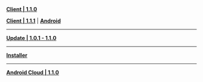 **[Client | 1.1.0](https://autopatchcn.yuanshen.com/client_app/pc_mihoyo/20201111_bc67429d0c160eff/YuanShen_1.1.0.zip)**

**[Client | 1.1.1](https://autopatchcn.yuanshen.com/client_app/pc_bilibili/20201111_9c7d3041605f7e18/YuanShen_1.1.1.zip)** | **[Android](https://autopatchcn.yuanshen.com/client_app/Android/20201111_c957958f02d43b5b/yuanshen_1.1.1_mihoyo.apk)**

---

**[Update | 1.0.1 - 1.1.0](https://autopatchcn.yuanshen.com/client_app/update/hk4e_cn/7/1.0.1_1.1.0_diff_V57fzsBp.zip)**

---

**[Installer](https://autopatchcn.yuanshen.com/client_app/launcher/20201015_f35779e57151600e/pcbackup1/yuanshen_setup_20201015.exe)**

---

**[Android Cloud | 1.1.0](https://mhyy-download.mihoyo.com/android_app/release/e4e7d1dd8cdaa696/yscloud_1.1.0.apk)**
